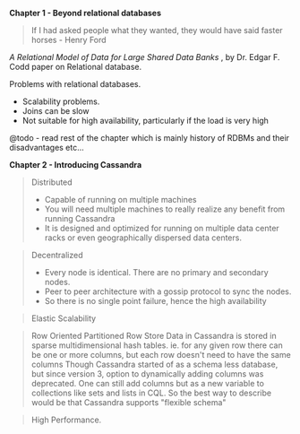 **Chapter 1 - Beyond relational databases**

> If I had asked people what they wanted, they would have said faster horses - Henry Ford

*A Relational Model of Data for Large Shared Data Banks* , by Dr. Edgar F. Codd paper on Relational database. 

Problems with relational databases. 

* Scalability problems.
* Joins can be slow
* Not suitable for high availability, particularly if the load is very high

@todo - read rest of the chapter which is mainly history of RDBMs and their disadvantages etc... 

**Chapter 2 - Introducing Cassandra** 

> Distributed
> - Capable of running on multiple machines 
> - You will need multiple machines to really realize any benefit from running Cassandra 
> - It is designed and optimized for running on multiple data center racks or even geographically dispersed data centers. 

> Decentralized
> - Every node is identical. There are no primary and secondary nodes. 
> - Peer to peer architecture with a gossip protocol to sync the nodes. 
> - So there is no single point failure, hence the high availability

> Elastic Scalability


> Row Oriented
> Partitioned Row Store
> Data in Cassandra is stored in sparse multidimensional hash tables. ie. for any given row there can be one or more columns, but each row doesn't need to have the same columns
> Though Cassandra started of as a schema less database, but since version 3, option to dynamically adding columns was deprecated. One can still add columns but as a new variable to collections like sets and lists in CQL. So the best way to describe would be that Cassandra supports "flexible schema"

> High Performance.